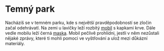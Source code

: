 # Temný park

Nacházíš se v temném parku, kde s největší pravděpodobností se zločin začal odehrávatl. Na zemi u lavičky 
leží rozbitý [mobil](stuff/phone) s kapkami krve. Dále vedle mobilu leží černá [maska](stuff/mask).
Mobil pečlivě prohlídni, jestli v něm nezůstali nějaké zprávy, které ti mohli pomoci ve
vyštřování a ulož mezi důkázní materiály.

